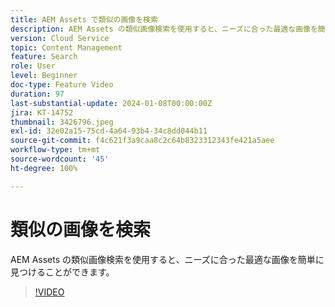 ```yaml
---
title: AEM Assets で類似の画像を検索
description: AEM Assets の類似画像検索を使用すると、ニーズに合った最適な画像を簡単に見つけることができます。
version: Cloud Service
topic: Content Management
feature: Search
role: User
level: Beginner
doc-type: Feature Video
duration: 97
last-substantial-update: 2024-01-08T00:00:00Z
jira: KT-14752
thumbnail: 3426796.jpeg
exl-id: 32e02a15-75cd-4a64-93b4-34c8dd044b11
source-git-commit: f4c621f3a9caa8c2c64b8323312343fe421a5aee
workflow-type: tm+mt
source-wordcount: '45'
ht-degree: 100%

---
```


# 類似の画像を検索

AEM Assets の類似画像検索を使用すると、ニーズに合った最適な画像を簡単に見つけることができます。

>[!VIDEO](https://video.tv.adobe.com/v/3426796/?learn=on)
